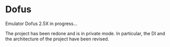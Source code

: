 # Dofus
Emulator Dofus 2.5X in progress...

The project has been redone and is in private mode.
In particular, the DI and the architecture of the project have been revised.

